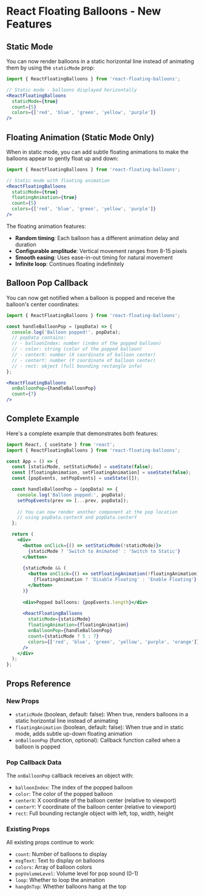 # React Floating Balloons - New Features

## Static Mode

You can now render balloons in a static horizontal line instead of animating them by using the `staticMode` prop:

```jsx
import { ReactFloatingBalloons } from 'react-floating-balloons';

// Static mode - balloons displayed horizontally
<ReactFloatingBalloons 
  staticMode={true}
  count={5}
  colors={['red', 'blue', 'green', 'yellow', 'purple']}
/>
```

## Floating Animation (Static Mode Only)

When in static mode, you can add subtle floating animations to make the balloons appear to gently float up and down:

```jsx
import { ReactFloatingBalloons } from 'react-floating-balloons';

// Static mode with floating animation
<ReactFloatingBalloons 
  staticMode={true}
  floatingAnimation={true}
  count={5}
  colors={['red', 'blue', 'green', 'yellow', 'purple']}
/>
```

The floating animation features:
- **Random timing**: Each balloon has a different animation delay and duration
- **Configurable amplitude**: Vertical movement ranges from 8-15 pixels
- **Smooth easing**: Uses ease-in-out timing for natural movement
- **Infinite loop**: Continues floating indefinitely

## Balloon Pop Callback

You can now get notified when a balloon is popped and receive the balloon's center coordinates:

```jsx
import { ReactFloatingBalloons } from 'react-floating-balloons';

const handleBalloonPop = (popData) => {
  console.log('Balloon popped!', popData);
  // popData contains:
  // - balloonIndex: number (index of the popped balloon)
  // - color: string (color of the popped balloon)
  // - centerX: number (X coordinate of balloon center)
  // - centerY: number (Y coordinate of balloon center)
  // - rect: object (full bounding rectangle info)
};

<ReactFloatingBalloons 
  onBalloonPop={handleBalloonPop}
  count={7}
/>
```

## Complete Example

Here's a complete example that demonstrates both features:

```jsx
import React, { useState } from 'react';
import { ReactFloatingBalloons } from 'react-floating-balloons';

const App = () => {
  const [staticMode, setStaticMode] = useState(false);
  const [floatingAnimation, setFloatingAnimation] = useState(false);
  const [popEvents, setPopEvents] = useState([]);

  const handleBalloonPop = (popData) => {
    console.log('Balloon popped:', popData);
    setPopEvents(prev => [...prev, popData]);
    
    // You can now render another component at the pop location
    // using popData.centerX and popData.centerY
  };

  return (
    <div>
      <button onClick={() => setStaticMode(!staticMode)}>
        {staticMode ? 'Switch to Animated' : 'Switch to Static'}
      </button>
      
      {staticMode && (
        <button onClick={() => setFloatingAnimation(!floatingAnimation)}>
          {floatingAnimation ? 'Disable Floating' : 'Enable Floating'}
        </button>
      )}
      
      <div>Popped balloons: {popEvents.length}</div>
      
      <ReactFloatingBalloons 
        staticMode={staticMode}
        floatingAnimation={floatingAnimation}
        onBalloonPop={handleBalloonPop}
        count={staticMode ? 5 : 7}
        colors={['red', 'blue', 'green', 'yellow', 'purple', 'orange']}
      />
    </div>
  );
};
```

## Props Reference

### New Props

- `staticMode` (boolean, default: false): When true, renders balloons in a static horizontal line instead of animating
- `floatingAnimation` (boolean, default: false): When true and in static mode, adds subtle up-down floating animation
- `onBalloonPop` (function, optional): Callback function called when a balloon is popped

### Pop Callback Data

The `onBalloonPop` callback receives an object with:
- `balloonIndex`: The index of the popped balloon
- `color`: The color of the popped balloon
- `centerX`: X coordinate of the balloon center (relative to viewport)
- `centerY`: Y coordinate of the balloon center (relative to viewport)
- `rect`: Full bounding rectangle object with left, top, width, height

### Existing Props

All existing props continue to work:
- `count`: Number of balloons to display
- `msgText`: Text to display on balloons
- `colors`: Array of balloon colors
- `popVolumeLevel`: Volume level for pop sound (0-1)
- `loop`: Whether to loop the animation
- `hangOnTop`: Whether balloons hang at the top
